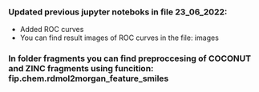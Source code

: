 ### Updated previous jupyter noteboks in file 23_06_2022: 
- Added ROC curves
- You can find result images of ROC curves in the file: images

### In folder fragments you can find preproccesing of COCONUT and ZINC fragments using funcition: fip.chem.rdmol2morgan_feature_smiles
